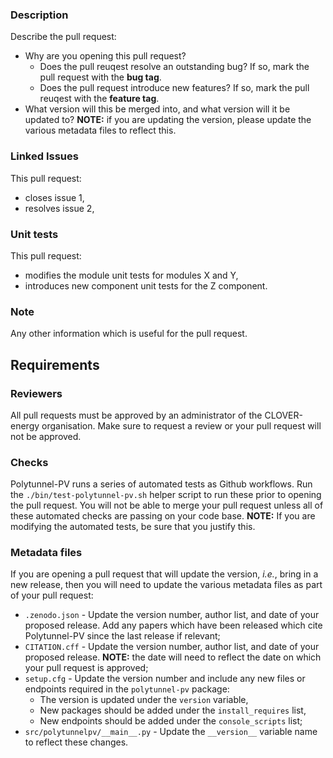 ### Description
Describe the pull request:
* Why are you opening this pull request?
  * Does the pull reuqest resolve an outstanding bug? If so, mark the pull request with the **bug tag**.
  * Does the pull request introduce new features? If so, mark the pull reuqest with the **feature tag**.
* What version will this be merged into, and what version will it be updated to? **NOTE:** if you are updating the version, please update the various metadata files to reflect this.

### Linked Issues
This pull request:
* closes issue 1,
* resolves issue 2,

### Unit tests
This pull request:
* modifies the module unit tests for modules X and Y,
* introduces new component unit tests for the Z component.

### Note
Any other information which is useful for the pull request.

## Requirements
### Reviewers
All pull requests must be approved by an administrator of the CLOVER-energy organisation. Make sure to request a review or your pull request will not be approved.

### Checks
Polytunnel-PV runs a series of automated tests as Github workflows. Run the `./bin/test-polytunnel-pv.sh` helper script to run these prior to opening the pull request. You will not be able to merge your pull request unless all of these automated checks are passing on your code base.
**NOTE:** If you are modifying the automated tests, be sure that you justify this.

### Metadata files
If you are opening a pull request that will update the version, _i.e._, bring in a new release, then you will need to update the various metadata files as part of your pull request:
* `.zenodo.json` - Update the version number, author list, and date of your proposed release. Add any papers which have been released which cite Polytunnel-PV since the last release if relevant;
* `CITATION.cff` - Update the version number, author list, and date of your proposed release. **NOTE:** the date will need to reflect the date on which your pull request is approved;
* `setup.cfg` - Update the version number and include any new files or endpoints required in the `polytunnel-pv` package:
  * The version is updated under the `version` variable,
  * New packages should be added under the `install_requires` list,
  * New endpoints should be added under the `console_scripts` list;
* `src/polytunnelpv/__main__.py` - Update the `__version__` variable name to reflect these changes.